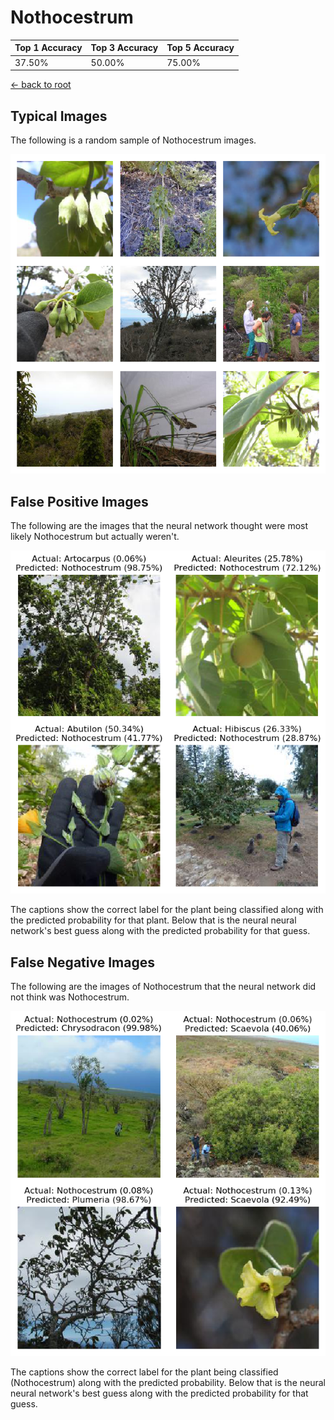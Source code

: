 
# Nothocestrum

| Top 1 Accuracy | Top 3 Accuracy | Top 5 Accuracy | 
| --- | --- | --- |
| 37.50% | 50.00% | 75.00% | 

[← back to root](https://github.com/HACC2018/ohia.ai#results)

## Typical Images
The following is a random sample of Nothocestrum images.
<p align="center"> <img src="../../../figures/typical/Nothocestrum.png?raw=true"> </p>

## False Positive Images
The following are the images that the neural network thought were most likely Nothocestrum but actually weren't.  
<p align="center"> <img src="../../../figures/false_positives/Nothocestrum.png?raw=true"> </p>
The captions show the correct label for the plant being classified along with the predicted probability for that plant.  Below that is the neural neural network's best guess along with the predicted probability for that guess.

## False Negative Images
The following are the images of Nothocestrum that the neural network did not think was Nothocestrum.  
<p align="center"> <img src="../../../figures/false_negatives/Nothocestrum.png?raw=true"> </p>
The captions show the correct label for the plant being classified (Nothocestrum) along with the predicted probability.  Below that is the neural neural network's best guess along with the predicted probability for that guess.
